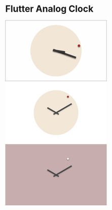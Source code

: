 # Flutter Analog Clock

<img src='analog.gif' alt='Circular analog clock' width='320'>

<img src='circular.jpg' alt='Circular analog clock' width='320'>

<img src='full.jpg' alt='Analog clock in dark theme' width='320'>
